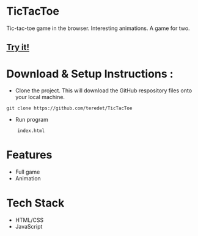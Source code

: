 # TicTacToe

Tic-tac-toe game in the browser. Interesting animations. A game for two.

## [Try it!](https://teredet.github.io/TicTacToe/)

# Download & Setup Instructions :
* Clone the project. This will download the GitHub respository files onto your local machine.</br>
```Shell
git clone https://github.com/teredet/TicTacToe
```
* Run program
```Shell
    index.html
```

# Features
* Full game
* Animation
# Tech Stack
* HTML/CSS
* JavaScript
